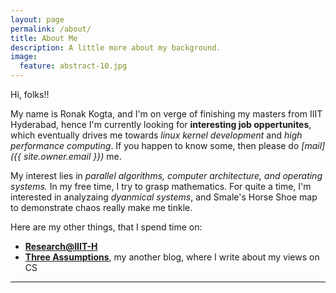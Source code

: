 ```yaml
---
layout: page
permalink: /about/
title: About Me
description: A little more about my background. 
image:
  feature: abstract-10.jpg
---
```


Hi, folks!!

My name is Ronak Kogta, and I'm on verge of finishing my masters from IIIT Hyderabad, hence  I'm currently looking for **interesting job oppertunites**, which eventually drives me towards *linux kernel development* and *high performance computing*. If you happen to know some, then please do *[mail]({{ site.owner.email }})* me. 

My interest lies in *parallel algorithms, computer architecture, and operating systems.* In my free time, I try to grasp mathematics. For quite a time, I'm interested in analyzaing *dyanmical systems*, and Smale's Horse Shoe map to demonstrate chaos really make me tinkle.  

Here are my other things, that I spend time on:

+ **[Research@IIIT-H](http://researchweb.iiit.ac.in/~ronak.kogta/)** 
+ **[Three Assumptions]({{site.url}}/ThreeAssumptions)**, my another blog, where I write about my views on CS 

----

